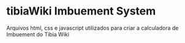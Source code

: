 # tibiaWiki Imbuement System

Arquivos html, css e javascript utilizados para criar a calculadora de Imbuement do Tibia Wiki